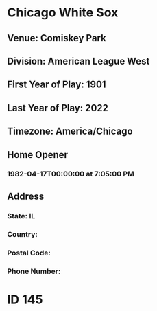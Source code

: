 # Chicago White Sox
## Venue: Comiskey Park
## Division: American League West
## First Year of Play: 1901
## Last Year of Play: 2022
## Timezone: America/Chicago
## Home Opener
### 1982-04-17T00:00:00 at 7:05:00 PM
## Address
### 
### State: IL
### Country: 
### Postal Code: 
### Phone Number: 
# ID 145